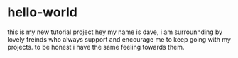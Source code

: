# hello-world
this is my new tutorial project 
hey my name is dave, i am surrounnding by lovely freinds who always support and encourage me to keep going with my projects. to be honest i have the same feeling towards them. 
